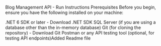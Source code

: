 Blog Management API - Run Instructions
Prerequisites
Before you begin, ensure you have the following installed on your machine:

.NET 6 SDK or later - Download .NET SDK
SQL Server (if you are using a database other than the in-memory database)
Git (for cloning the repository) - Download Git
Postman or any API testing tool (optional, for testing API endpoints)Added Readme file
